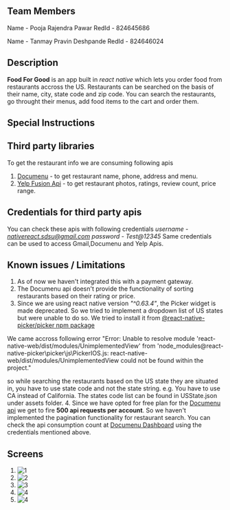 ## Team Members
Name - Pooja Rajendra Pawar
RedId - 824645686

Name - Tanmay Pravin Deshpande
RedId - 824646024

## Description
**Food For Good** is an app built in *react native* which lets you order food from restaurants accross the US. Restaurants can be searched on the basis of their name, city, state code and zip code. You can search the restaurants, go throught their menus, add food items to the cart and order them.

## Special Instructions


## Third party libraries
To get the restaurant info we are consuming following apis
1. [Documenu](https://documenu.com/) - to get restaurant name, phone, address and menu.
2. [Yelp Fusion Api](https://www.yelp.com/developers/documentation/v3) - to get restaurant photos, ratings, review count, price range.

## Credentials for third party apis
You can check these apis with following credentials  *username - nativereact.sdsu@gmail.com*
  *password - Test@12345*
Same credentials can be used to access Gmail,Documenu and Yelp Apis.

## Known issues / Limitations
1. As of now we haven't integrated this with a payment gateway.
2. The Documenu api doesn't provide the functionality of sorting restaurants based on their rating or price. 
3. Since we are using react native version *"^0.63.4"*, the Picker widget is made deprecated. So we tried to implement a dropdown list of US states but were unable to do so. We tried to install it from  [@react-native-picker/picker npm package](https://github.com/react-native-picker/picker)

We came accross following error  "Error: Unable to resolve module 'react-native-web/dist/modules/UnimplementedView' from 'node_modules\@react-native-picker\picker\js\PickerIOS.js: react-native-web/dist/modules/UnimplementedView could not be found within the project."

so while searching the restaurants based on the US state they are situated in, you have to use state code and not the state string. e.g. You have to use CA instead of California. The states code list can be found in USState.json under assets folder.
4. Since we have opted for free plan for the [Documenu api](https://documenu.com/) we get to fire **500 api requests per account**. So we haven't implemented the pagination functionality for restaurant search. You can check the api consumption count at [Documenu Dashboard](https://documenu.com/dashboard) using the credentials mentioned above.

## Screens
1. ![1](/assets/Pic_1.jpg)
2. ![2](/assets/Pic_2.jpg)
3. ![3](/assets/Pic_3.jpg)
4. ![4](/assets/Pic_4.jpg)
5. ![4](/assets/Pic_5.jpg)
